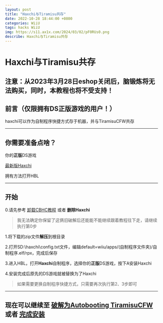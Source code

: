 ```yaml
---
layout: post
title: "Haxchi与Tiramisu共存"
date: 2022-10-28 18:44:00 +0800
categories: WiiU
tags: hacks WiiU
img: https://s11.ax1x.com/2024/03/02/pF0RUs0.png
describe: Haxchi与Tiramisu共存
---
```


# Haxchi与Tiramisu共存

## 注意：从2023年3月28日eshop关闭后，脑锻炼将无法购买，同时，本教程也将不受支持！

## 前言（仅限拥有DS正版游戏的用户！）

haxchi可以作为自制程序快捷方式存于机器，并与TiramisuCFW共存

<hr />

## 你需要准备点啥？

你的**正版**DS游戏

[最新版Haxchi](https://github.com/FIX94/haxchi/releases/download/v2.5u2_v1.6/Haxchi_v2.5u2.zip)

拥有方法打开HBL

<hr />

## 开始

0.请先参考 [卸载CBHC教程](https://littleFIve233.GitHub.io/wiiu/2023/02/01/uninstall-CBHC.html) 或者 **删除Haxchi** 

> 我无法确定你保留了这俩旧破解后还能能不能继续跟着教程往下走，请继续执行第0步

1.将下载的zip文件**解压**到根目录

2.打开SD:\\haxchi\config.txt文件，编辑default=wiiu/apps/(自制程序文件夹)/自制程序.elf/rpx，完成后保存

3.进入HBL，打开**Haxchi**自制程序，选择你的**正版**DS游戏，按下A安装Haxchi

4.安装完成后原先的DS游戏就被替换为了Haxchi

> 如果需要更换自制程序快捷方式，只需要再次执行第2、3步即可

<hr />

## 现在可以继续至 [破解为Autobooting TiramisuCFW](https://littleFIve233.GitHub.io/wiiu/2023/02/04/Autobooting-Tiramisu.html) 或者 [完成安装](https://littleFIve233.GitHub.io/wiiu/2023/02/05/finish-install.html)
